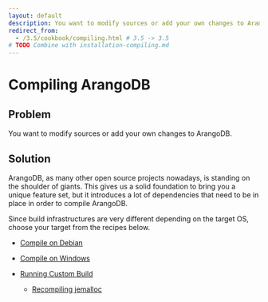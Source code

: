 ```yaml
---
layout: default
description: You want to modify sources or add your own changes to ArangoDB
redirect_from:
  - /3.5/cookbook/compiling.html # 3.5 -> 3.5
# TODO Combine with installation-compiling.md
---
```

Compiling ArangoDB
==================

Problem
-------

You want to modify sources or add your own changes to ArangoDB.

Solution
--------

ArangoDB, as many other open source projects nowadays, is standing on the shoulder of giants.
This gives us a solid foundation to bring you a unique feature set, but it introduces a lot of
dependencies that need to be in place in order to compile ArangoDB.

Since build infrastructures are very different depending on the target OS, choose your target
from the recipes below.

- [Compile on Debian](compiling-debian.html)

- [Compile on Windows](compiling-windows.html)

- [Running Custom Build](compiling-running-custom-build.html)

  - [Recompiling jemalloc](compiling-jemalloc.html)
